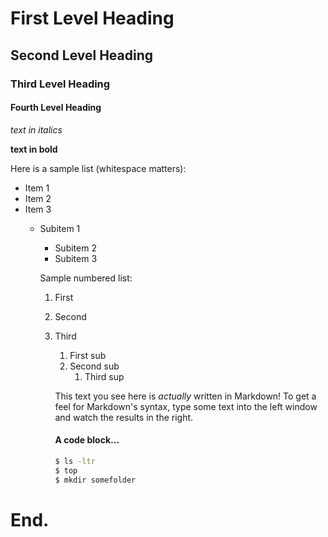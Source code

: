 # First Level Heading
## Second Level Heading
### Third Level Heading
#### Fourth Level Heading

_text in italics_

**text in bold**

Here is a sample list (whitespace matters):

* Item 1
* Item 2
* Item 3
    * Subitem 1
        * Subitem 2
	    * Subitem 3

	    Sample numbered list:
	    1. First
	    1. Second
	    1. Third
	        1. First sub
		    1. Second sub
		        1. Third sup

			This text you see here is *actually* written in Markdown! To get a feel for Markdown's syntax, type some text into the left window and watch the results in the right.


			#### A code block...
			```sh
			$ ls -ltr
			$ top
			$ mkdir somefolder
			```

# End.

